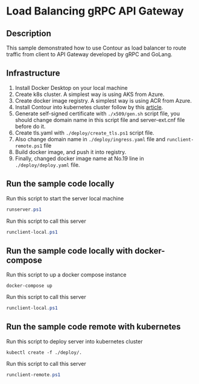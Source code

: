 # Load Balancing gRPC API Gateway

## Description

This sample demonstrated how to use Contour as load balancer to route traffic from client to API Gateway developed by gRPC and GoLang.

## Infrastructure

1. Install Docker Desktop on your local machine
2. Create k8s cluster. A simplest way is using AKS from Azure.
3. Create docker image registry. A simplest way is using ACR from Azure.
4. Install Contour into kubernetes cluster follow by this [article](https://projectcontour.io/getting-started/).
5. Generate self-signed certificate with `./x509/gen.sh` script file, you should change domain name in this script file and server-ext.cnf file before do it.
6. Create tls.yaml with `./deploy/create_tls.ps1` script file.
7. Also change domain name in `./deploy/ingress.yaml` file and `runclient-remote.ps1` file
8. Build docker image, and push it into registry.
9. Finally, changed docker image name at No.19 line in `./deploy/deploy.yaml` file.

## Run the sample code locally

Run this script to start the server local machine

```powershell
runserver.ps1
```

Run this script to call this server

```powershell
runclient-local.ps1
```

## Run the sample code locally with docker-compose

Run this script to up a docker compose instance

```shell
docker-compose up
```

Run this script to call this server

```powershell
runclient-local.ps1
```

## Run the sample code remote with kubernetes

Run this script to deploy server into kubernetes cluster

```shell
kubectl create -f ./deploy/.
```

Run this script to call this server

```powershell
runclient-remote.ps1
```